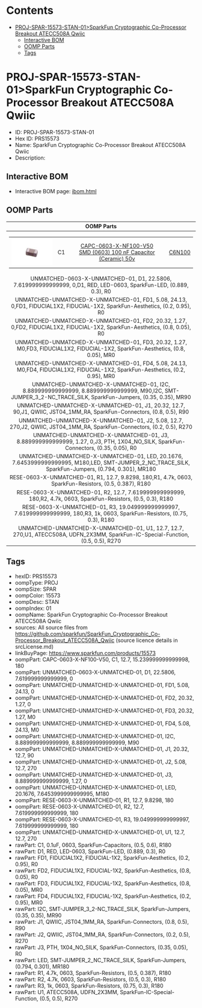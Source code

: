 



Contents
========

* [PROJ-SPAR-15573-STAN-01>SparkFun Cryptographic Co-Processor Breakout ATECC508A Qwiic](#proj-spar-15573-stan-01sparkfun-cryptographic-co-processor-breakout-atecc508a-qwiic)
	* [Interactive BOM](#interactive-bom)
	* [OOMP Parts](#oomp-parts)
	* [Tags](#tags)

# PROJ-SPAR-15573-STAN-01>SparkFun Cryptographic Co-Processor Breakout ATECC508A Qwiic

- ID: PROJ-SPAR-15573-STAN-01
- Hex ID: PRS15573
- Name: SparkFun Cryptographic Co-Processor Breakout ATECC508A Qwiic
- Description: 

## Interactive BOM

- Interactive BOM page: [ibom.html](kicad/bom/ibom.html)

## OOMP Parts
  

|OOMP Parts|
| :---: |
|<table><tr><td>![CAPC-0603-X-NF100-V50](https://raw.githubusercontent.com/oomlout/oomlout_OOMP_parts/main/CAPC-0603-X-NF100-V50/image_140.jpg)</td><td> C1</td><td>[CAPC-0603-X-NF100-V50<br>SMD (0603) 100 nF Capacitor (Ceramic) 50v](https://github.com/oomlout/oomlout_OOMP_parts/tree/main/CAPC-0603-X-NF100-V50/)</td><td>[C6N100](https://github.com/oomlout/oomlout_OOMP_parts/tree/main/CAPC-0603-X-NF100-V50/)</td></tr></table>|
|UNMATCHED-0603-X-UNMATCHED-01, D1, 22.5806, 7.619999999999999, 0,D1, RED, LED-0603, SparkFun-LED, (0.889, 0.3), R0|
|UNMATCHED-UNMATCHED-X-UNMATCHED-01, FD1, 5.08, 24.13, 0,FD1, FIDUCIAL1X2, FIDUCIAL-1X2, SparkFun-Aesthetics, (0.2, 0.95), R0|
|UNMATCHED-UNMATCHED-X-UNMATCHED-01, FD2, 20.32, 1.27, 0,FD2, FIDUCIAL1X2, FIDUCIAL-1X2, SparkFun-Aesthetics, (0.8, 0.05), R0|
|UNMATCHED-UNMATCHED-X-UNMATCHED-01, FD3, 20.32, 1.27, M0,FD3, FIDUCIAL1X2, FIDUCIAL-1X2, SparkFun-Aesthetics, (0.8, 0.05), MR0|
|UNMATCHED-UNMATCHED-X-UNMATCHED-01, FD4, 5.08, 24.13, M0,FD4, FIDUCIAL1X2, FIDUCIAL-1X2, SparkFun-Aesthetics, (0.2, 0.95), MR0|
|UNMATCHED-UNMATCHED-X-UNMATCHED-01, I2C, 8.889999999999999, 8.889999999999999, M90,I2C, SMT-JUMPER_3_2-NC_TRACE_SILK, SparkFun-Jumpers, (0.35, 0.35), MR90|
|UNMATCHED-UNMATCHED-X-UNMATCHED-01, J1, 20.32, 12.7, 90,J1, QWIIC, JST04_1MM_RA, SparkFun-Connectors, (0.8, 0.5), R90|
|UNMATCHED-UNMATCHED-X-UNMATCHED-01, J2, 5.08, 12.7, 270,J2, QWIIC, JST04_1MM_RA, SparkFun-Connectors, (0.2, 0.5), R270|
|UNMATCHED-UNMATCHED-X-UNMATCHED-01, J3, 8.889999999999999, 1.27, 0,J3, PTH, 1X04_NO_SILK, SparkFun-Connectors, (0.35, 0.05), R0|
|UNMATCHED-UNMATCHED-X-UNMATCHED-01, LED, 20.1676, 7.6453999999999995, M180,LED, SMT-JUMPER_2_NC_TRACE_SILK, SparkFun-Jumpers, (0.794, 0.301), MR180|
|RESE-0603-X-UNMATCHED-01, R1, 12.7, 9.8298, 180,R1, 4.7k, 0603, SparkFun-Resistors, (0.5, 0.387), R180|
|RESE-0603-X-UNMATCHED-01, R2, 12.7, 7.619999999999999, 180,R2, 4.7k, 0603, SparkFun-Resistors, (0.5, 0.3), R180|
|RESE-0603-X-UNMATCHED-01, R3, 19.049999999999997, 7.619999999999999, 180,R3, 1k, 0603, SparkFun-Resistors, (0.75, 0.3), R180|
|UNMATCHED-UNMATCHED-X-UNMATCHED-01, U1, 12.7, 12.7, 270,U1, ATECC508A, UDFN_2X3MM, SparkFun-IC-Special-Function, (0.5, 0.5), R270|

## Tags

- hexID: PRS15573
- oompType: PROJ
- oompSize: SPAR
- oompColor: 15573
- oompDesc: STAN
- oompIndex: 01
- oompName: SparkFun Cryptographic Co-Processor Breakout ATECC508A Qwiic
- sources: All source files from https://github.com/sparkfun/SparkFun_Cryptographic_Co-Processor_Breakout_ATECC508A_Qwiic (source licence details in srcLicense.md)
- linkBuyPage: https://www.sparkfun.com/products/15573
- oompPart: CAPC-0603-X-NF100-V50, C1, 12.7, 15.239999999999998, 180
- oompPart: UNMATCHED-0603-X-UNMATCHED-01, D1, 22.5806, 7.619999999999999, 0
- oompPart: UNMATCHED-UNMATCHED-X-UNMATCHED-01, FD1, 5.08, 24.13, 0
- oompPart: UNMATCHED-UNMATCHED-X-UNMATCHED-01, FD2, 20.32, 1.27, 0
- oompPart: UNMATCHED-UNMATCHED-X-UNMATCHED-01, FD3, 20.32, 1.27, M0
- oompPart: UNMATCHED-UNMATCHED-X-UNMATCHED-01, FD4, 5.08, 24.13, M0
- oompPart: UNMATCHED-UNMATCHED-X-UNMATCHED-01, I2C, 8.889999999999999, 8.889999999999999, M90
- oompPart: UNMATCHED-UNMATCHED-X-UNMATCHED-01, J1, 20.32, 12.7, 90
- oompPart: UNMATCHED-UNMATCHED-X-UNMATCHED-01, J2, 5.08, 12.7, 270
- oompPart: UNMATCHED-UNMATCHED-X-UNMATCHED-01, J3, 8.889999999999999, 1.27, 0
- oompPart: UNMATCHED-UNMATCHED-X-UNMATCHED-01, LED, 20.1676, 7.6453999999999995, M180
- oompPart: RESE-0603-X-UNMATCHED-01, R1, 12.7, 9.8298, 180
- oompPart: RESE-0603-X-UNMATCHED-01, R2, 12.7, 7.619999999999999, 180
- oompPart: RESE-0603-X-UNMATCHED-01, R3, 19.049999999999997, 7.619999999999999, 180
- oompPart: UNMATCHED-UNMATCHED-X-UNMATCHED-01, U1, 12.7, 12.7, 270
- rawPart: C1, 0.1uF, 0603, SparkFun-Capacitors, (0.5, 0.6), R180
- rawPart: D1, RED, LED-0603, SparkFun-LED, (0.889, 0.3), R0
- rawPart: FD1, FIDUCIAL1X2, FIDUCIAL-1X2, SparkFun-Aesthetics, (0.2, 0.95), R0
- rawPart: FD2, FIDUCIAL1X2, FIDUCIAL-1X2, SparkFun-Aesthetics, (0.8, 0.05), R0
- rawPart: FD3, FIDUCIAL1X2, FIDUCIAL-1X2, SparkFun-Aesthetics, (0.8, 0.05), MR0
- rawPart: FD4, FIDUCIAL1X2, FIDUCIAL-1X2, SparkFun-Aesthetics, (0.2, 0.95), MR0
- rawPart: I2C, SMT-JUMPER_3_2-NC_TRACE_SILK, SparkFun-Jumpers, (0.35, 0.35), MR90
- rawPart: J1, QWIIC, JST04_1MM_RA, SparkFun-Connectors, (0.8, 0.5), R90
- rawPart: J2, QWIIC, JST04_1MM_RA, SparkFun-Connectors, (0.2, 0.5), R270
- rawPart: J3, PTH, 1X04_NO_SILK, SparkFun-Connectors, (0.35, 0.05), R0
- rawPart: LED, SMT-JUMPER_2_NC_TRACE_SILK, SparkFun-Jumpers, (0.794, 0.301), MR180
- rawPart: R1, 4.7k, 0603, SparkFun-Resistors, (0.5, 0.387), R180
- rawPart: R2, 4.7k, 0603, SparkFun-Resistors, (0.5, 0.3), R180
- rawPart: R3, 1k, 0603, SparkFun-Resistors, (0.75, 0.3), R180
- rawPart: U1, ATECC508A, UDFN_2X3MM, SparkFun-IC-Special-Function, (0.5, 0.5), R270
